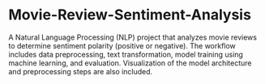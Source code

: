 # Movie-Review-Sentiment-Analysis
A Natural Language Processing (NLP) project that analyzes movie reviews to determine sentiment polarity (positive or negative). The workflow includes data preprocessing, text transformation, model training using machine learning, and evaluation. Visualization of the model architecture and preprocessing steps are also included.
